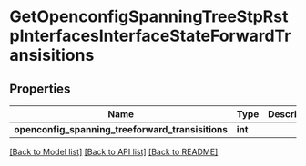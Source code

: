 # GetOpenconfigSpanningTreeStpRstpInterfacesInterfaceStateForwardTransisitions

## Properties
Name | Type | Description | Notes
------------ | ------------- | ------------- | -------------
**openconfig_spanning_treeforward_transisitions** | **int** |  | [optional] 

[[Back to Model list]](../README.md#documentation-for-models) [[Back to API list]](../README.md#documentation-for-api-endpoints) [[Back to README]](../README.md)


